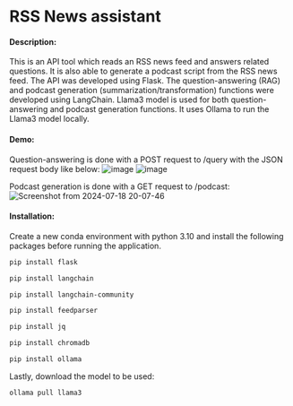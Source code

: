 # RSS News assistant
#### Description:
This is an API tool which reads an RSS news feed and answers related questions. It is also able to generate a podcast script from the RSS news feed.
The API was developed using Flask. 
The question-answering (RAG) and podcast generation (summarization/transformation) functions were developed using LangChain. Llama3 model is used for both question-answering and podcast generation functions. It uses Ollama to run the Llama3 model locally. 

#### Demo:
Question-answering is done with a POST request to /query with the JSON request body like below:
![image](https://github.com/user-attachments/assets/c9e8fa74-dba0-4d9e-aecf-7ed6296da608)
![image](https://github.com/user-attachments/assets/f11e95fd-e082-412d-adf0-ecb42a9641e8)

Podcast generation is done with a GET request to /podcast:
![Screenshot from 2024-07-18 20-07-46](https://github.com/user-attachments/assets/eeab1207-3af2-4576-bd1c-59401a64f41f)

#### Installation:
Create a new conda environment with python 3.10 and install the following packages before running the application.

```bash
pip install flask
```
```bash
pip install langchain
```
```bash
pip install langchain-community
```
```bash
pip install feedparser
```
```bash
pip install jq
```
```bash
pip install chromadb
```
```bash
pip install ollama
```
Lastly, download the model to be used:
```bash
ollama pull llama3
```
